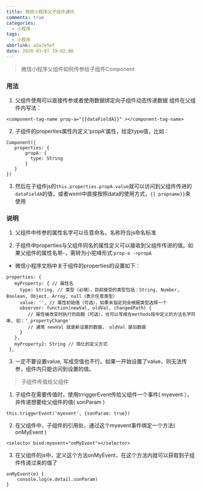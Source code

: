 ```yaml
---
title: 微信小程序父子组件通讯
comments: true
categories:
  - 小程序
tags:
  - 小程序
abbrlink: ada7e5ef
date: 2020-03-07 19:02:06
---
```


>   微信小程序父组件如何传参给子组件Component

### 用法

1. 父组件使用可以直接传参或者使用数据绑定向子组件动态传递数据
组件在父组件内写法：
```
<component-tag-name prop-a="{{dataFieldA}}" ></component-tag-name>
```
2. 子组件的properties属性内定义'propA'属性，给定type值，比如：

```
Component({
   properties: {
       propA: {
         type: String
       }
   }
})
```
3. 然后在子组件js的`this.properties.propA.value`就可以访问到父组件传进的`dataFieldA`的值，或者wxml中直接按照data的使用方式，`{{ propname}}`来使用

### 说明

1. 父组件中传参的属性名字可以任意命名，名称符合js命名标准

2. 子组件中properties与父组件同名的属性定义可以接收到父组件传进的值。如果父组件的属性名带-，需转为小驼峰形式:`prop-a ->propA`

- 微信小程序文档中关于组件的properties的设置如下：

```
properties: {
   myProperty: { // 属性名
     type: String, // 类型（必填），目前接受的类型包括：String, Number, Boolean, Object, Array, null（表示任意类型）
     value: '', // 属性初始值（可选），如果未指定则会根据类型选择一个
     observer: function(newVal, oldVal, changedPath) {
        // 属性被改变时执行的函数（可选），也可以写成在methods段中定义的方法名字符串, 如：'_propertyChange'
        // 通常 newVal 就是新设置的数据， oldVal 是旧数据
     }
   },
   myProperty2: String // 简化的定义方式
 },
```

3.  一定不要设置value, 写成空值也不行。如果一开始设置了value，则无法传参，组件内只能访问到设置的值。


>   子组件传值给父组件


1. 子组件在需要传值时，使用trriggerEvent传给父组件一个事件( myevent ），并传递想要给父组件的值( sonParam )
```
this.triggerEvent('myevent', {sonParam: true})
```

2. 在父组件中，子组件的引用处，通过这个myevent事件绑定一个方法( onMyEvent )

 
```
<selector bind:myevent="onMyEvent"></selector>
```
3. 在父组件的js中，定义这个方法onMyEvent，在这个方法内就可以获取到子组件传递过来的值了

```
onMyEvent(e) {
    console.log(e.detail.sonParam)
}
```